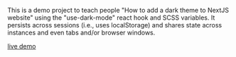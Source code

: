 This is a demo project to teach people "How to add a dark theme to NextJS website" using the "use-dark-mode" react hook and SCSS variables. It persists across sessions (i.e., uses localStorage) and shares state across instances and even tabs and/or browser windows.

[live demo](https://dark-mode-in-nextjs.vercel.app/)
